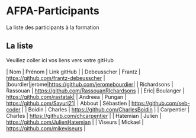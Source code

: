 # AFPA-Participants
La liste des participants à la formation

## La liste 
Veuillez coller ici vos liens vers votre gitHub

| Nom | Prénom | Link gitHub | 
| Debeusscher | Frantz | https://github.com/frantz-debeusscher |
|bourdier|jerome|https://github.com/jeromebourdier| 
| Richardsons | Rassouan | https://github.com/RassouanRIchardsons |
| Eric| Boulanger | https://github.com/rastatak|
| Andreea | Pungan | https://github.com/Sayuri21| 
| Abbout | Sébastien | https://github.com/seb-coder |
| Boidin | Charles | https://github.com/CharlesBoidin |
| Carpentier | Charles | https://github.com/chcarpentier |
| Hatemian | Julien | https://github.com/JulienHatemian |
| Viseurs | Mickael | https://github.com/mikeviseurs |




